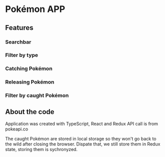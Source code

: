 # Pokémon APP

## Features

### Searchbar

### Filter by type

### Catching Pokémon

### Releasing Pokémon

### Filter by caught Pokémon

## About the code

Application was created with TypeScript, React and Redux
API call is from pokeapi.co

The caught Pokémon are stored in local storage so they won't go back to the wild after closing the browser. Dispate that, we still store them in Redux state, storing them is sychronyzed.
